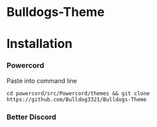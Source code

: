 # Bulldogs-Theme

# Installation

### Powercord

Paste into command line

```
cd powercord/src/Powercord/themes && git clone https://github.com/Bulldog3321/Bulldogs-Theme
```

### Better Discord
